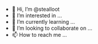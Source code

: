- 👋 Hi, I’m @stealloot
- 👀 I’m interested in ...
- 🌱 I’m currently learning ...
- 💞️ I’m looking to collaborate on ...
- 📫 How to reach me ...

<!---
stealloot/stealloot is a ✨ special ✨ repository because its `README.md` (this file) appears on your GitHub profile.
You can click the Preview link to take a look at your changes.
--->
